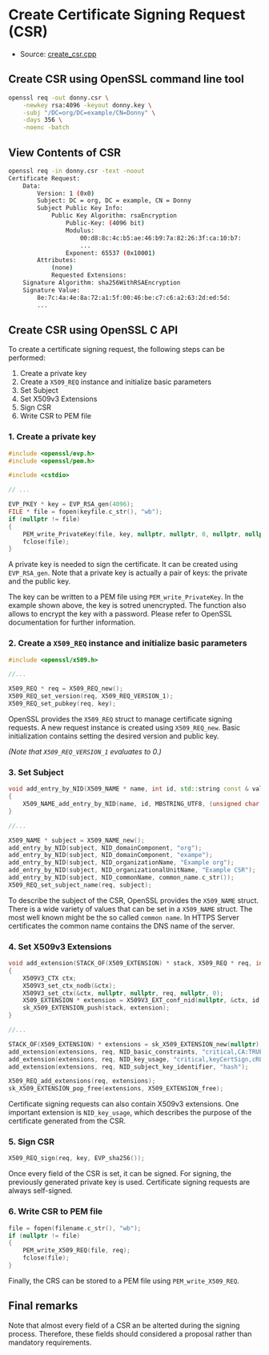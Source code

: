# Create Certificate Signing Request (CSR)

- Source: [create_csr.cpp](../src/create_csr.cpp)

## Create CSR using OpenSSL command line tool

```bash
openssl req -out donny.csr \
    -newkey rsa:4096 -keyout donny.key \
    -subj "/DC=org/DC=example/CN=Donny" \
    -days 356 \
    -noenc -batch
```

## View Contents of CSR

```bash
openssl req -in donny.csr -text -noout
Certificate Request:
    Data:
        Version: 1 (0x0)
        Subject: DC = org, DC = example, CN = Donny
        Subject Public Key Info:
            Public Key Algorithm: rsaEncryption
                Public-Key: (4096 bit)
                Modulus:
                    00:d8:8c:4c:b5:ae:46:b9:7a:82:26:3f:ca:10:b7:
                    ...
                Exponent: 65537 (0x10001)
        Attributes:
            (none)
            Requested Extensions:
    Signature Algorithm: sha256WithRSAEncryption
    Signature Value:
        8e:7c:4a:4e:8a:72:a1:5f:00:46:be:c7:c6:a2:63:2d:ed:5d:
        ...
```

## Create CSR using OpenSSL C API

To create a certificate signing request, the following steps can be performed:

1. Create a private key
2. Create a `X509_REQ` instance and initialize basic parameters
3. Set Subject
4. Set X509v3 Extensions
5. Sign CSR
6. Write CSR to PEM file

### 1. Create a private key

```C++
#include <openssl/evp.h>
#include <openssl/pem.h>

#include <cstdio>

// ...

EVP_PKEY * key = EVP_RSA_gen(4096);
FILE * file = fopen(keyfile.c_str(), "wb");
if (nullptr != file)
{
    PEM_write_PrivateKey(file, key, nullptr, nullptr, 0, nullptr, nullptr);
    fclose(file);
}
```

A private key is needed to sign the certificate. It can be created using
`EVP_RSA_gen`. Note that a private key is actually a pair of keys: the
private and the public key.

The key can be written to a PEM file using `PEM_write_PrivateKey`. In the
example shown above, the key is sotred unencrypted. The function also
allows to encrypt the key with a password. Please refer to OpenSSL documentation
for further information.

### 2. Create a `X509_REQ` instance and initialize basic parameters

```C++
#include <openssl/x509.h>

//...

X509_REQ * req = X509_REQ_new();
X509_REQ_set_version(req, X509_REQ_VERSION_1);
X509_REQ_set_pubkey(req, key);
```

OpenSSL provides the `X509_REQ` struct to manage certificate signing requests.
A new request instance is created using `X509_REQ_new`. Basic initialization
contains setting the desired version and public key.

_(Note that `X509_REQ_VERSION_1` evaluates to 0.)_

### 3. Set Subject

```C++
void add_entry_by_NID(X509_NAME * name, int id, std::string const & value)
{
    X509_NAME_add_entry_by_NID(name, id, MBSTRING_UTF8, (unsigned char const *) value.c_str(), -1, -1, 0);
}

//...

X509_NAME * subject = X509_NAME_new();
add_entry_by_NID(subject, NID_domainComponent, "org");
add_entry_by_NID(subject, NID_domainComponent, "exampe");
add_entry_by_NID(subject, NID_organizationName, "Example org");
add_entry_by_NID(subject, NID_organizationalUnitName, "Example CSR");
add_entry_by_NID(subject, NID_commonName, common_name.c_str());
X509_REQ_set_subject_name(req, subject);
```

To describe the subject of the CSR, OpenSSL provides the `X509_NAME` struct.
There is a wide variety of values that can be set in a `X509_NAME` struct.
The most well known might be the so called `common name`. 
In HTTPS Server certificates the common name contains the DNS name of the server.

### 4. Set X509v3 Extensions

```C++
void add_extension(STACK_OF(X509_EXTENSION) * stack, X509_REQ * req, int id, char const * value)
{
    X509V3_CTX ctx;
    X509V3_set_ctx_nodb(&ctx);
    X509V3_set_ctx(&ctx, nullptr, nullptr, req, nullptr, 0);
    X509_EXTENSION * extension = X509V3_EXT_conf_nid(nullptr, &ctx, id, value);
    sk_X509_EXTENSION_push(stack, extension);
}

//...

STACK_OF(X509_EXTENSION) * extensions = sk_X509_EXTENSION_new(nullptr);
add_extension(extensions, req, NID_basic_constraints, "critical,CA:TRUE");
add_extension(extensions, req, NID_key_usage, "critical,keyCertSign,cRLSign,digitalSignature");
add_extension(extensions, req, NID_subject_key_identifier, "hash");

X509_REQ_add_extensions(req, extensions);
sk_X509_EXTENSION_pop_free(extensions, X509_EXTENSION_free);
```

Certificate signing requests can also contain X509v3 extensions. One important extension
is `NID_key_usage`, which describes the purpose of the certificate generated from the
CSR.

### 5. Sign CSR

```C++
X509_REQ_sign(req, key, EVP_sha256());
```

Once every field of the CSR is set, it can be signed. For signing, the previously
generated private key is used. Certificate signing requests are always self-signed.

### 6. Write CSR to PEM file

```C++
file = fopen(filename.c_str(), "wb");
if (nullptr != file)
{
    PEM_write_X509_REQ(file, req);
    fclose(file);
}
```

Finally, the CRS can be stored to a PEM file using `PEM_write_X509_REQ`.

## Final remarks

Note that almost every field of a CSR an be alterted during the signing process.
Therefore, these fields should considered a proposal rather than mandatory
requirements.
